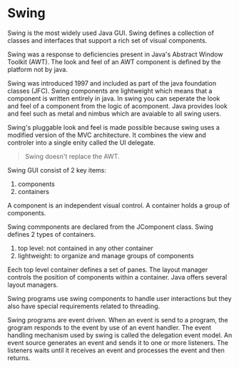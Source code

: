 # Swing

Swing is the most widely used Java GUI. Swing defines a collection of classes
and interfaces that support a rich set of visual components.

Swing was a response to deficiencies present in Java's Abstract Window Toolkit
(AWT). The look and feel of an AWT component is defined by the platform not by
java.

Swing was introduced 1997 and included as part of the java foundation classes
(JFC). Swing components are lightweight which means that a component is written
entirely in java. In swing you can seperate the look and feel of a component
from the logic of acomponent. Java provides look and feel such as metal and
nimbus which are avaiable to all swing users.

Swing's pluggable look and feel is made possible because swing uses a modified
version of the MVC architecture. It combines the view and controler into a
single enity called the UI delegate.

> Swing doesn't replace the AWT.

Swing GUI consist of 2 key items:

1. components
2. containers

A component is an independent visual control. A container holds a group of
components.

Swing commponents are declared from the JComponent class. Swing defines 2 types
of containers.

1. top level: not contained in any other container
2. lightweight: to organize and manage groups of components

Eech top level container defines a set of panes. The layout manager controls
the position of components within a container. Java offers several layout
managers.

Swing programs use swing components to handle user interactions but they
also have special requirements related to threading.

Swing programs are event driven. When an event is send to a program, the
grogram responds to the event by use of an event handler. The event handling
mechanism used by swing is called the delegation event model. An event source
generates an event and sends it to one or more listeners. The listeners waits
until it receives an event and processes the event and then returns.
